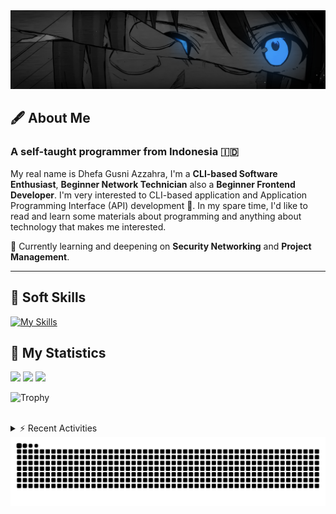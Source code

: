 <!-- Header Badges -->
<!--
[![Profile Views](https://komarev.com/ghpvc/?username=mitsuki31&color=blue&label=PROFILE+VIEWS)](https://github.com/mitsuki31)

[![Follow](https://img.shields.io/twitter/url?url=https%3A%2F%2Ftwitter.com%2Fryuumitsuki31)](https://twitter.com/ryuumitsuki31)
-->

<!-- Header Banner -->
<!--
  ==========================  [ COPYRIGHT NOTICE ]  =========================
  - The header image was edited by me, but I do not own any copyright for the source image.
  - All copyrights are owned by their respective owners.
  - 
  - Character Name: 井芹 仁菜 / Nina Iseri (from Girls Band Cry「ガールズバンドクライ」anime)
  ===============================================================
-->
<img id="headerBanner" src="./images/headerBanner.png" height="auto"/>

## 🖋️ About Me
### A self-taught programmer from **Indonesia** 🇮🇩
My real name is Dhefa Gusni Azzahra, I'm a **CLI-based Software Enthusiast**,
**Beginner Network Technician** also a **Beginner Frontend Developer**. I'm very interested to CLI-based application and Application Programming Interface (API) development 🌲. In my spare time, I'd like to read and learn some materials about programming and anything about technology that makes me interested.

🌱 Currently learning and deepening on **Security Networking** and **Project Management**.

---

## 👾 Soft Skills

[![My Skills](https://skillicons.dev/icons?i=py,c,cpp,java,js,ts,css,sass,html,bash,arduino)](https://skillicons.dev)


## 🔭 My Statistics

<picture id="stats">
    <source 
            srcset="https://github-readme-stats.vercel.app/api?username=mitsuki31&show_icons=true&theme=tokyonight&include_all_commits=true&show_private=falsee&hide=stars"
            media="(prefers-color-scheme: dark)"
    />
    <source
            srcset="https://github-readme-stats.vercel.app/api?username=mitsuki31&show_icons=true&include_all_commits=true&show_private=false&hide=stars"
            media="(prefers-color-scheme: light), (prefers-color-scheme: no-preference)"
    />
    <img src="https://github-readme-stats.vercel.app/api?username=mitsuki31&show_icons=true&include_all_commits=true&show_private=false&hide=stars" />
</picture>

<picture id="top-langs">
    <source
            srcset="https://github-readme-stats.vercel.app/api/top-langs/?username=mitsuki31&layout=donut&theme=tokyonight&count_private=true&langs_count=10"
            media="(prefers-color-scheme: dark)"
    />
    <source
            srcset="https://github-readme-stats.vercel.app/api/top-langs/?username=mitsuki31&layout=donut&count_private=true&langs_count=10"
            media="(prefers-color-scheme: light), (prefers-color-scheme: no-preference)"
    />
    <img src="https://github-readme-stats.vercel.app/api/top-langs/?username=mitsuki31&layout=donut&langs_count=10&count_private=true" />
</picture>

<picture id="profile-summary">
    <source
            srcset="https://github-profile-summary-cards.vercel.app/api/cards/profile-details?username=mitsuki31&theme=tokyonight"
            media="(prefers-color-scheme: dark)"
    />
    <source
            srcset="https://github-profile-summary-cards.vercel.app/api/cards/profile-details?username=mitsuki31&theme=github"
            media="(prefers-color-scheme: light), (prefers-color-scheme: no-preference)"
    />
    <img src="https://github-profile-summary-cards.vercel.app/api/cards/profile-details?username=mitsuki31" />
</picture>

![Trophy](https://github-profile-trophy.vercel.app/?username=mitsuki31&theme=algolia&column=-1&rank=-C,-D&title=-Experience&no-bg=true)

<br/>


<details>
<summary>⚡ Recent Activities</summary>

<!--START_SECTION:activity-->
1. 🚀 Published release [v1.1.2 Stable](https://github.com/mitsuki31/ytmp3-js/releases/tag/v1.1.2) in [mitsuki31/ytmp3-js](https://github.com/mitsuki31/ytmp3-js)
2. 🎉 Merged PR [#49](https://github.com/mitsuki31/ytmp3-js/pull/49) in [mitsuki31/ytmp3-js](https://github.com/mitsuki31/ytmp3-js)
3. 🎉 Merged PR [#63](https://github.com/mitsuki31/ytmp3-js/pull/63) in [mitsuki31/ytmp3-js](https://github.com/mitsuki31/ytmp3-js)
4. 🎉 Merged PR [#64](https://github.com/mitsuki31/ytmp3-js/pull/64) in [mitsuki31/ytmp3-js](https://github.com/mitsuki31/ytmp3-js)
5. 🎉 Merged PR [#53](https://github.com/mitsuki31/ytmp3-js/pull/53) in [mitsuki31/ytmp3-js](https://github.com/mitsuki31/ytmp3-js)
6. 🎉 Merged PR [#65](https://github.com/mitsuki31/ytmp3-js/pull/65) in [mitsuki31/ytmp3-js](https://github.com/mitsuki31/ytmp3-js)
7. 🎉 Merged PR [#66](https://github.com/mitsuki31/ytmp3-js/pull/66) in [mitsuki31/ytmp3-js](https://github.com/mitsuki31/ytmp3-js)
8. 🎉 Merged PR [#56](https://github.com/mitsuki31/ytmp3-js/pull/56) in [mitsuki31/ytmp3-js](https://github.com/mitsuki31/ytmp3-js)
9. 💪 Opened PR [#56](https://github.com/mitsuki31/ytmp3-js/pull/56) in [mitsuki31/ytmp3-js](https://github.com/mitsuki31/ytmp3-js)
10. 🎉 Merged PR [#52](https://github.com/mitsuki31/ytmp3-js/pull/52) in [mitsuki31/ytmp3-js](https://github.com/mitsuki31/ytmp3-js)
<!--END_SECTION:activity-->

</details>

<picture>
  <!-- For dark theme -->
  <source
    srcset="https://raw.githubusercontent.com/mitsuki31/mitsuki31/output/github-snake-dark.svg"
    media="(prefers-color-scheme: dark)"
  />
  <!-- For light theme -->
  <source
    srcset="https://raw.githubusercontent.com/mitsuki31/mitsuki31/output/github-snake.svg"
    media="(prefers-color-scheme: light)"
  />
  <!-- Default -->
  <img
    alt="GitHub Contribution Grid Snake"
    src="https://raw.githubusercontent.com/mitsuki31/mitsuki31/output/github-snake.svg"
  />
</picture>
